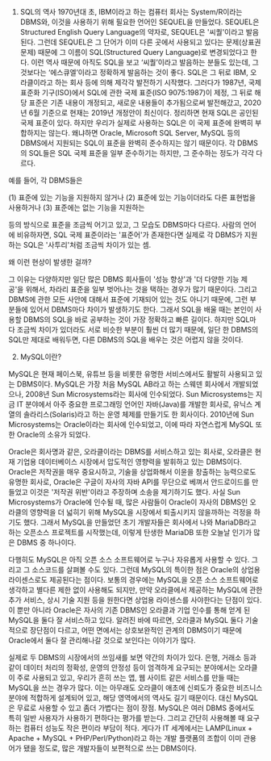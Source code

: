 1. SQL의 역사
  1970년대 초, IBM이라고 하는 컴퓨터 회사는 System/R이라는 DBMS와, 이것을 사용하기 위해 필요한 언어인 SEQUEL을 만들었다. SEQUEL은 Structured English Query Language의 약자로, SEQUEL은 '씨퀄'이라고 발음된다. 그런데 SEQUEL은 그 단어가 이미 다른 곳에서 사용되고 있다는 문제(상표권 문제) 때문에 그 이름이 SQL(Structured Query Language)로 변경되었다고 한다. 이런 역사 때문에 아직도 SQL을 보고 ‘씨퀄’이라고 발음하는 분들도 있는데, 그것보다는 ‘에스큐엘’이라고 정확하게 발음하는 것이 좋다. 
  SQL은 그 뒤로 IBM, 오라클이라고 하는 회사 등에 의해 제각각 발전하기 시작했다. 그러다가 1987년, 국제 표준화 기구(ISO)에서 SQL에 관한 국제 표준(ISO 9075:1987)이 제정, 그 뒤로 해당 표준은 기존 내용이 개정되고, 새로운 내용들이 추가됨으로써 발전해갔고, 2020년 6월 기준으로 현재는 2019년 개정안이 최신이다.
  정리하면 현재 SQL은 공인된 국제 표준이 있다. 하지만 우리가 실제로 사용하는 SQL은 이 국제 표준에 완벽히 부합하지는 않는다. 왜냐하면 Oracle, Microsoft SQL Server, MySQL 등의 DBMS에서 지원되는 SQL이 표준을 완벽히 준수하지는 않기 때문이다.
  각 DBMS의 SQL들은 SQL 국제 표준을 일부 준수하기는 하지만, 그 준수하는 정도가 각각 다르다.

  예를 들어, 각 DBMS들은

(1) 표준에 있는 기능을 지원하지 않거나
(2) 표준에 있는 기능이더라도 다른 표현법을 사용하거나
(3) 표준에는 없는 기능을 지원하는

  등의 방식으로 표준을 조금씩 어기고 있고, 그 모습도 DBMS마다 다르다. 사람의 언어에 비유하자면, SQL 국제 표준이라는 '표준어'가 존재한다면 실제로 각 DBMS가 지원하는 SQL은 '사투리'처럼 조금씩 차이가 있는 셈.

  왜 이런 현상이 발생한 걸까?

  그 이유는 다양하지만 일단 많은 DBMS 회사들이 '성능 향상'과 '더 다양한 기능 제공'을 위해서, 차라리 표준을 일부 벗어나는 것을 택하는 경우가 많기 때문이다. 그리고 DBMS에 관한 모든 사안에 대해서 표준에 기재되어 있는 것도 아니기 때문에, 그런 부분들에 있어서 DBMS마다 차이가 발생하기도 한다.
  그래서 SQL을 배울 때는 본인이 사용할 DBMS의 SQL을 바로 공부하는 것이 가장 정확하고 빠른 길이다. 하지만 SQL마다 조금씩 차이가 있더라도 서로 비슷한 부분이 훨씬 더 많기 때문에, 일단 한 DBMS의 SQL만 제대로 배워두면, 다른 DBMS의 SQL을 배우는 것은 어렵지 않을 것이다.



2. MySQL이란?

MySQL은 현재 페이스북, 유튜브 등을 비롯한 유명한 서비스에서도 활발히 사용되고 있는 DBMS이다. 
  MySQL은 가장 처음 MySQL AB라고 하는 스웨덴 회사에서 개발되었으나, 2008년 Sun Microsystems라는 회사에 인수되었다. Sun Microsystems는 지금 IT 분야에서 아주 중요한 프로그래밍 언어인 자바(Java)를 개발한 회사로, 유닉스 계열의 솔라리스(Solaris)라고 하는 운영 체제를 만들기도 한 회사이다. 2010년에 Sun Microsystems는 Oracle이라는 회사에 인수되었고, 이에 따라 자연스럽게 MySQL 또한 Oracle의 소유가 되었다. 

  Oracle은 회사명과 같은, 오라클이라는 DBMS를 서비스하고 있는 회사로, 오라클은 현재 기업용 데이터베이스 시장에서 압도적인 영향력을 발휘하고 있는 DBMS이다. Oracle은 저작권을 매우 중요시하고, 기술을 상업화해서 이윤을 창출하는 능력으로도 유명한 회사로, Oracle은 구글이 자사의 자바 API를 무단으로 베껴서 안드로이드를 만들었고 이것은 '저작권 위반'이라고 주장하며 소송을 제기하기도 했다. 사실 Sun Microsystems가 Oracle에 인수될 때, 많은 사람들이 Oracle이 자사의 DBMS인 오라클의 영향력을 더 넓히기 위해 MySQL을 시장에서 퇴출시키지 않을까하는 걱정을 하기도 했다. 그래서 MySQL을 만들었던 초기 개발자들은 회사에서 나와 MariaDB라고 하는 오픈소스 프로젝트를 시작했는데, 이렇게 탄생한 MariaDB 또한 오늘날 인기가 많은 DBMS 중 하나이다.

  다행히도 MySQL은 아직 오픈 소스 소프트웨어로 누구나 자유롭게 사용할 수 있다. 그리고 그 소스코드를 살펴볼 수도 있다. 그런데 MySQL의 특이한 점은 Oracle의 상업용 라이센스로도 제공된다는 점이다. 보통의 경우에는 MySQL을 오픈 소스 소프트웨어로 생각하고 별다른 제한 없이 사용해도 되지만, 만약 오라클에서 제공하는 MySQL에 관한 추가 서비스, 상시 기술 지원 등을 원한다면 상업용 라이센스를 사야한다는 단점이 있다. 
  이 뿐만 아니라 Oracle은 자사의 기존 DBMS인 오라클과 기업 인수를 통해 얻게 된 MySQL을 둘다 잘 서비스하고 있다. 알려진 바에 따르면, 오라클과 MySQL 둘다 기술적으로 장단점이 다르고, 어떤 면에서는 상호보완적인 관계의 DBMS이기 때문에 Oracle에서 둘다 잘 관리해나갈 것으로 보인다는 이야기가 많다. 

  실제로 두 DBMS의 시장에서의 쓰임새를 보면 약간의 차이가 있다. 은행, 거래소 등과 같이 데이터 처리의 정확성, 운영의 안정성 등이 엄격하게 요구되는 분야에서는 오라클이 주로 사용되고 있고, 우리가 흔히 쓰는 앱, 웹 사이트 같은 서비스를 만들 때는 MySQL을 쓰는 경우가 많다. 이는 아무래도 오라클이 애초에 신뢰도가 중요한 비즈니스 분야에 적합하게 설계되어 있고, 해당 영역에서의 역사도 길기 때문이다. 
  대신 MySQL은 무료로 사용할 수 있고 좀더 가볍다는 점이 장점. MySQL은 여러 DBMS 중에서도 특히 일반 사용자가 사용하기 편하다는 평가를 받는다. 그리고 간단히 사용해볼 때 요구하는 컴퓨터 성능도 작은 편이라 부담이 적다. 게다가 IT 세계에서는 LAMP(Linux + Apache + MySQL + PHP/Perl/Python)라고 하는 개발 플랫폼의 조합이 이미 관용어가 됐을 정도로, 많은 개발자들이 보편적으로 쓰는 DBMS이다.
